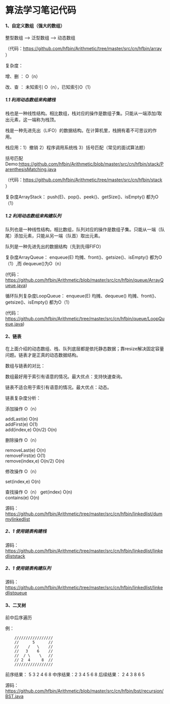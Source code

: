 # 算法学习笔记代码
#### 1、自定义数组（强大的数组）

整型数组 --> 泛型数组 --> 动态数组  

（代码：https://github.com/hfbin/Arithmetic/tree/master/src/cn/hfbin/array  ）

复杂度：

增、删  ： O（n）

改、查  ： 未知索引 O（n），已知索引O（1） 

##### 1.1  利用动态数组来构建栈

栈也是一种线性结构。相比数组，栈对应的操作是数组子集。只能从一端添加/取出元素，这一端称为栈顶。

栈是一种先进先出（LIFO）的数据结构。在计算机里，栈拥有着不可思议的作用。

栈应用：1）撤销  2）程序调用系统栈 3）括号匹配（常见的面试算法题）

括号匹配Demo:https://github.com/hfbin/Arithmetic/blob/master/src/cn/hfbin/stack/ParenthesisMatching.java

（代码：https://github.com/hfbin/Arithmetic/tree/master/src/cn/hfbin/stack  ）

复杂度ArrayStack<E>：
push(E)、pop()、peek()、getSize()、isEmpty()   都为O（1）

##### 1.2  利用动态数组来构建队列
队列也是一种线性结构。相比数组，队列对应的操作是数组子集。只能从一端（队尾）添加元素，只能从另一端（队首）取出元素。

队列是一种先进先出的数据结构（先到先得FIFO）

复杂度ArrayQueue<E>：
enqueue(E) 均摊、front()、getsize()、isEmpty() 都为O（1）,而 dequeue()为O（n）

(代码：https://github.com/hfbin/Arithmetic/blob/master/src/cn/hfbin/queue/ArrayQueue.java)

循环队列复杂度LoopQueue<E>：
enqueue(E) 均摊、dequeue() 均摊、front()、getsize()、isEmpty() 都为O（1）

(代码：https://github.com/hfbin/Arithmetic/tree/master/src/cn/hfbin/queue/LoopQueue.java)


#### 2、链表
在上面介绍的动态数组、栈、队列底层都是依托静态数据；靠resize解决固定容量问题。链表才是正真的动态数据结构。

数组与链表的对比：

数组最好用于索引有语意的情况。最大优点：支持快速查询。

链表不适合用于索引有语意的情况。最大优点：动态。

链表复杂度分析：

添加操作  O（n）

addLast(e)      O(n)  
addFirst(e)     O(1)     
add(index,e)   O(n/2) O(n)

删除操作  O（n）

removeLast(e)      O(n)  
removeFirst(e)     O(1)     
remove(index,e)   O(n/2) O(n)

修改操作  O（n）

set(index,e)      O(n)  

查找操作  O（n）
get(index)      O(n)  
contains(e)     O(n)   


源码：https://github.com/hfbin/Arithmetic/tree/master/src/cn/hfbin/linkedlist/dummylinkedlist
  

##### 2、1 使用链表构建栈

源码：https://github.com/hfbin/Arithmetic/tree/master/src/cn/hfbin/linkedlist/linkedliststack

##### 2、1 使用链表构建队列

源码：https://github.com/hfbin/Arithmetic/tree/master/src/cn/hfbin/linkedlist/linkedlistqueue

#### 3、二叉树
前中后序遍历

例：

        /////////////////  
        //      5      //
        //    /   \    //
        //   3    6    //
        //  / \    \   //
        // 2  4     8  //
        /////////////////
        
        
 前序结果： 5 3 2 4 6 8   中序结果：2 3 4 5 6 8   后续结果： 2 4 3 8 6 5

源码：https://github.com/hfbin/Arithmetic/blob/master/src/cn/hfbin/bst/recursion/BST.java



